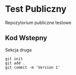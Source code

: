 # Test Publiczny
Repozytorium publiczne testowe
## Kod Wstepny
Sekcja druga
```
git init
git add .
git commit -m 'Version 1'
```